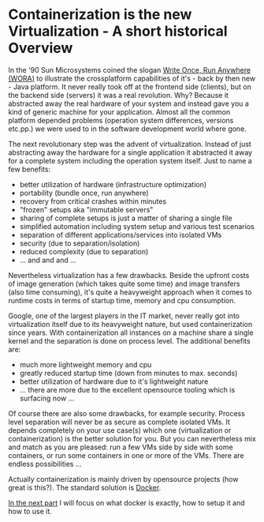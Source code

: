 # Containerization is the new Virtualization - A short historical Overview

In the '90 Sun Microsystems coined the slogan [Write Once, Run Anywhere (WORA)](https://en.wikipedia.or/Write_once,_run_anywhere) to illustrate the crossplatform capabilities of it's - back by then new - Java platform. It never really took off at the frontend side (clients), but on the backend side (servers) it was a real revolution. Why? Because it abstracted away the real hardware of your system and instead gave you a kind of generic machine for your application. Almost all the common platform depended problems (operation system differences, versions etc.pp.) we were used to in the software development world where gone.

The next revolutionary step was the advent of virtualization. Instead of just abstracting away the hardware for a single application it abstracted it away for a complete system including the operation system itself. Just to name a few benefits:

* better utilization of hardware (infrastructure optimization)
* portability (bundle once, run anywhere)
* recovery from critical crashes within minutes
* "frozen" setups aka "immutable servers"
* sharing of complete setups is just a matter of sharing a single file
* simplified automation including system setup and various test scenarios
* separation of different applications/services into isolated VMs
* security (due to separation/isolation)
* reduced complexity (due to separation)
* ... and and and ...

Nevertheless virtualization has a few drawbacks. Beside the upfront costs of image generation (which takes quite some time) and image transfers (also time consuming), it's quite a heavyweight approach when it comes to runtime costs in terms of startup time, memory and cpu consumption.

Google, one of the largest players in the IT market, never really got into virtualization itself due to its heavyweight nature, but used containerization since years. With containerization all instances on a machine share a single kernel and the separation is done on process level. The additional benefits are:

* much more lightweight memory and cpu
* greatly reduced startup time (down from minutes to max. seconds)
* better utilization of hardware due to it's lightweight nature
* ... there are more due to the excellent opensource tooling which is surfacing now ...

Of course there are also some drawbacks, for example security. Process level separation will never be as secure as complete isolated VMs. It depends completely on your use case(s) which one (virtualization or containerization) is the better solution for you. But you can nevertheless mix and match as you are pleased: run a few VMs side by side with some containers, or run some containers in one or more of the VMs. There are endless possibilities ...

Actually containerization is mainly driven by opensource projects (how great is this?). The standard solution is [Docker](www.docker.com).

[In the next part](docker-up-and-running.md) I will focus on what docker is exactly, how to setup it and how to use it.
